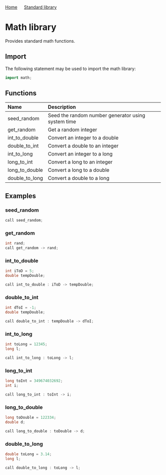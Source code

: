 [Home](https://github.com/puckowski/concert7) <span>&emsp;</span> [Standard library](https://puckowski.github.io/concert7/standard_library/standard_library.html)

# Math library

Provides standard math functions.

## Import

The following statement may be used to import the math library:

```cpp
import math;
```

## Functions

| Name           | Description                                        |
|:---------------|:---------------------------------------------------|
| seed_random    | Seed the random number generator using system time |
| get_random     | Get a random integer                               |
| int_to_double  | Convert an integer to a double                     |
| double_to_int  | Convert a double to an integer                     |
| int_to_long    | Convert an integer to a long                       |
| long_to_int    | Convert a long to an integer                       |
| long_to_double | Convert a long to a double                         |
| double_to_long | Convert a double to a long                         |

## Examples

### seed_random

```cpp
call seed_random;
```

### get_random

```cpp
int rand;
call get_random -> rand;
```

### int_to_double

```cpp
int iToD = 5;
double tempDouble;

call int_to_double : iToD -> tempDouble;
```

### double_to_int

```cpp
int dToI = -1;
double tempDouble;

call double_to_int : tempDouble -> dToI;
```

### int_to_long

```cpp
int toLong = 12345;
long l;

call int_to_long : toLong -> l;
```

### long_to_int

```cpp
long toInt = 349674032692;
int i;

call long_to_int : toInt -> i;
```

### long_to_double

```cpp
long toDouble = 122334;
double d;

call long_to_double : toDouble -> d;
```

### double_to_long

```cpp
double toLong = 3.14;
long l;

call double_to_long : toLong -> l;
```